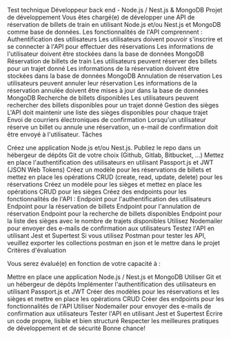 Test technique 
Développeur back end - Node.js / Nest.js & MongoDB
Projet de développement
Vous êtes chargé(e) de développer une API de réservation de billets de train en utilisant Node.js et/ou Nest.js et MongoDB comme base de données. Les fonctionnalités de l'API comprennent :
Authentification des utilisateurs
Les utilisateurs doivent pouvoir s'inscrire et se connecter à l'API pour effectuer des réservations
Les informations de l'utilisateur doivent être stockées dans la base de données MongoDB
Réservation de billets de train
Les utilisateurs peuvent réserver des billets pour un trajet donné
Les informations de la réservation doivent être stockées dans la base de données MongoDB
Annulation de réservation
Les utilisateurs peuvent annuler leur réservation
Les informations de la réservation annulée doivent être mises à jour dans la base de données MongoDB
Recherche de billets disponibles
Les utilisateurs peuvent rechercher des billets disponibles pour un trajet donné
Gestion des sièges
L'API doit maintenir une liste des sièges disponibles pour chaque trajet
Envoi de courriers électroniques de confirmation
Lorsqu'un utilisateur réserve un billet ou annule une réservation, un e-mail de confirmation doit être envoyé à l'utilisateur.
Tâches

Créez une application Node.js et/ou Nest.js.
Publiez le repo dans un hébergeur de dépôts Git de votre choix (Github, Gitlab, Bitbucket, …)
Mettez en place l'authentification des utilisateurs en utilisant Passport.js et JWT (JSON Web Tokens)
Créez un modèle pour les réservations de billets et mettez en place les opérations CRUD (create, read, update, delete) pour les réservations
Créez un modèle pour les sièges et mettez en place les opérations CRUD pour les sièges
Créez des endpoints pour les fonctionnalités de l'API :
Endpoint pour l'authentification des utilisateurs 
Endpoint pour la réservation de billets
Endpoint pour l'annulation de réservation
Endpoint pour la recherche de billets disponibles
Endpoint pour la liste des sièges avec le nombre de trajets disponibles
Utilisez Nodemailer pour envoyer des e-mails de confirmation aux utilisateurs
Testez l'API en utilisant Jest et Supertest
Si vous utilisez Postman pour tester les API, veuillez exporter les collections postman en json et le mettre dans le projet
Critères d'évaluation

Vous serez évalué(e) en fonction de votre capacité à : 

Mettre en place une application Node.js / Nest.js et MongoDB
Utiliser Git et un hébergeur de dépôts
Implémenter l'authentification des utilisateurs en utilisant Passport.js et JWT
Créer des modèles pour les réservations et les sièges et mettre en place les opérations CRUD
Créer des endpoints pour les fonctionnalités de l'API
Utiliser Nodemailer pour envoyer des e-mails de confirmation aux utilisateurs
Tester l'API en utilisant Jest et Supertest
Écrire un code propre, lisible et bien structuré
Respecter les meilleures pratiques de développement et de sécurité
Bonne chance!
